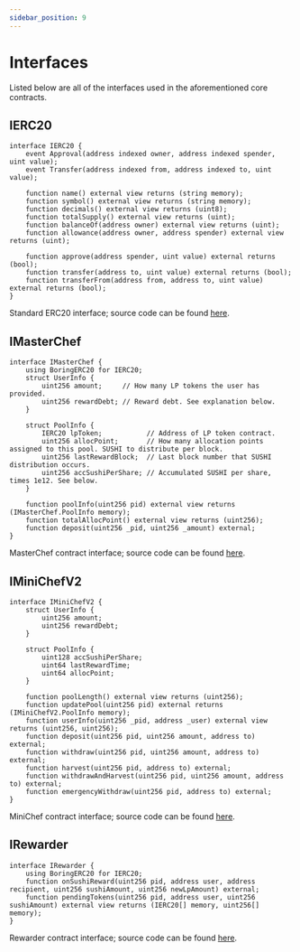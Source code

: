 ```yaml
---
sidebar_position: 9
---
```


# Interfaces

Listed below are all of the interfaces used in the aforementioned core contracts.

## IERC20

```
interface IERC20 {
    event Approval(address indexed owner, address indexed spender, uint value);
    event Transfer(address indexed from, address indexed to, uint value);

    function name() external view returns (string memory);
    function symbol() external view returns (string memory);
    function decimals() external view returns (uint8);
    function totalSupply() external view returns (uint);
    function balanceOf(address owner) external view returns (uint);
    function allowance(address owner, address spender) external view returns (uint);

    function approve(address spender, uint value) external returns (bool);
    function transfer(address to, uint value) external returns (bool);
    function transferFrom(address from, address to, uint value) external returns (bool);
}
```

Standard ERC20 interface; source code can be found [here](https://github.com/sushiswap/sushiswap/blob/master/protocols/sushiswap/contracts/interfaces/IERC20.sol).

## IMasterChef

```
interface IMasterChef {
    using BoringERC20 for IERC20;
    struct UserInfo {
        uint256 amount;     // How many LP tokens the user has provided.
        uint256 rewardDebt; // Reward debt. See explanation below.
    }

    struct PoolInfo {
        IERC20 lpToken;           // Address of LP token contract.
        uint256 allocPoint;       // How many allocation points assigned to this pool. SUSHI to distribute per block.
        uint256 lastRewardBlock;  // Last block number that SUSHI distribution occurs.
        uint256 accSushiPerShare; // Accumulated SUSHI per share, times 1e12. See below.
    }

    function poolInfo(uint256 pid) external view returns (IMasterChef.PoolInfo memory);
    function totalAllocPoint() external view returns (uint256);
    function deposit(uint256 _pid, uint256 _amount) external;
}
```

MasterChef contract interface; source code can be found [here](https://github.com/sushiswap/sushiswap/blob/canary/contracts/interfaces/IMasterChef.sol).

## IMiniChefV2

```solidity
interface IMiniChefV2 {
    struct UserInfo {
        uint256 amount;
        uint256 rewardDebt;
    }

    struct PoolInfo {
        uint128 accSushiPerShare;
        uint64 lastRewardTime;
        uint64 allocPoint;
    }

    function poolLength() external view returns (uint256);
    function updatePool(uint256 pid) external returns (IMiniChefV2.PoolInfo memory);
    function userInfo(uint256 _pid, address _user) external view returns (uint256, uint256);
    function deposit(uint256 pid, uint256 amount, address to) external;
    function withdraw(uint256 pid, uint256 amount, address to) external;
    function harvest(uint256 pid, address to) external;
    function withdrawAndHarvest(uint256 pid, uint256 amount, address to) external;
    function emergencyWithdraw(uint256 pid, address to) external;
}
```

MiniChef contract interface; source code can be found [here](https://github.com/sushiswap/sushiswap/blob/canary/contracts/interfaces/IMiniChefV2.sol).

## IRewarder

```solidity
interface IRewarder {
    using BoringERC20 for IERC20;
    function onSushiReward(uint256 pid, address user, address recipient, uint256 sushiAmount, uint256 newLpAmount) external;
    function pendingTokens(uint256 pid, address user, uint256 sushiAmount) external view returns (IERC20[] memory, uint256[] memory);
}
```

Rewarder contract interface; source code can be found [here](https://github.com/sushiswap/sushiswap/blob/canary/contracts/interfaces/IRewarder.sol).
